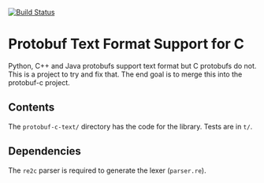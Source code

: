 [![Build Status](https://travis-ci.org/lyda/protobuf-c-text.png?branch=master)](https://travis-ci.org/lyda/protobuf-c-text)

# Protobuf Text Format Support for C

Python, C++ and Java protobufs support text format but C protobufs do not.
This is a project to try and fix that. The end goal is to merge this
into the protobuf-c project.

## Contents

The `protobuf-c-text/` directory has the code for the library.  Tests
are in `t/`.

## Dependencies

The `re2c` parser is required to generate the lexer (`parser.re`).
